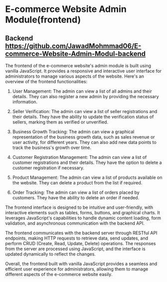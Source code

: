# E-commerce Website Admin Module(frontend)
## Backend https://github.com/JawadMohmmad06/E-commerce-Website-Admin-Modul-backend
The frontend of the e-commerce website's admin module is built using vanilla JavaScript. It provides a responsive and interactive user interface for administrators to manage various aspects of the website. Here's an overview of the frontend functionalities:

1. User Management: The admin can view a list of all admins and their details. They can also register a new admin by providing the necessary information.

2. Seller Verification: The admin can view a list of seller registrations and their details. They have the ability to update the verification status of sellers, marking them as verified or unverified.

3. Business Growth Tracking: The admin can view a graphical representation of the business growth data, such as sales revenue or user activity, for different years. They can also add new data points to track the business's growth over time.

4. Customer Registration Management: The admin can view a list of customer registrations and their details. They have the option to delete a customer registration if necessary.

5. Product Management: The admin can view a list of products available on the website. They can delete a product from the list if required.

6. Order Tracking: The admin can view a list of orders placed by customers. They have the ability to delete an order if needed.

The frontend interface is designed to be intuitive and user-friendly, with interactive elements such as tables, forms, buttons, and graphical charts. It leverages JavaScript's capabilities to handle dynamic content loading, form validation, and asynchronous communication with the backend API.

The frontend communicates with the backend server through RESTful API endpoints, making HTTP requests to retrieve data, send updates, and perform CRUD (Create, Read, Update, Delete) operations. The responses from the server are processed using JavaScript, and the interface is updated dynamically to reflect the changes.

Overall, the frontend built with vanilla JavaScript provides a seamless and efficient user experience for administrators, allowing them to manage different aspects of the e-commerce website easily.
